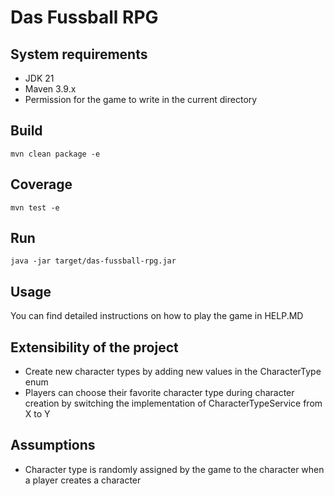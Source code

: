 # Das Fussball RPG

## System requirements
* JDK 21
* Maven 3.9.x
* Permission for the game to write in the current directory

## Build
```
mvn clean package -e
```

## Coverage
```
mvn test -e
```

## Run
```
java -jar target/das-fussball-rpg.jar
```

## Usage
You can find detailed instructions on how to play the game in HELP.MD 

## Extensibility of the project
* Create new character types by adding new values in the CharacterType enum
* Players can choose their favorite character type during character creation by switching the implementation of CharacterTypeService from X to Y 

## Assumptions
* Character type is randomly assigned by the game to the character when a player creates a character 